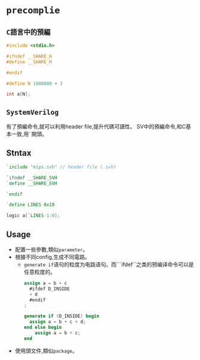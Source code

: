 # `precomplie`

## `C語言中的預編`

```c
#include <stdio.h>

#ifndef __SHARE_H
#define __SHARE_H

#endif

#define N 1000000 + 3

int a[N];
```
## `SystemVerilog`
有了預編命令,就可以利用header file,提升代碼可讀性。
SV中的預編命令,和C基本一致,用`` ` ``開頭。

## Stntax
```verilog
`include "mips.svh" // header file (.svh)

`ifndef __SHARE_SVH
`define __SHARE_SVH

`endif

`define LINES 0x10

logic a[`LINES-1:0];
```
## Usage

* 配置一些參數,類似`parameter`。
* 根據不同config,生成不同電路。
  * `generate if`语句的粒度为电路语句。而```ifdef``之类的预编译命令可以是任意粒度的。
    ```verilog
    assign a = b + c
      #ifdef D_INSIDE
      + d
      #endif
    ;
    
    generate if (D_INSIDE) begin
      assign a = b + c + d;
    end else begin
    	assign a = b + c;    
    end
    ```
* 使用頭文件,類似`package`。
